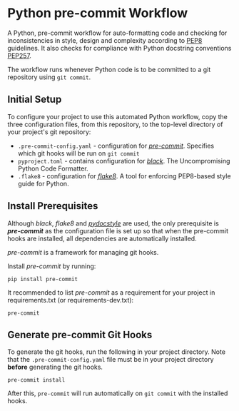 # Python pre-commit Workflow
A Python, pre-commit workflow for auto-formatting code and checking for inconsistencies in style, design and complexity according to [PEP8]([https://www.python.org/dev/peps/pep-0008/](https://www.python.org/dev/peps/pep-0008/)) guidelines. It also checks for compliance with Python docstring conventions [PEP257](https://www.python.org/dev/peps/pep-0257/).

The workflow runs whenever Python code is to be committed to a git repository using `git commit`.

## Initial Setup
To configure your project to use this automated Python workflow, copy the three configuration files, from this repository, to the top-level directory of your project's git repository:

* `.pre-commit-config.yaml` - configuration for _[pre-commit](https://pre-commit.com/)_. Specifies which git hooks will be run on `git commit`
* `pyproject.toml` - contains configuration for _[black](https://github.com/psf/black)_. The Uncompromising Python Code Formatter.
* `.flake8`  - configuration for _[flake8](https://flake8.pycqa.org/en/latest/)_. A tool for enforcing PEP8-based style guide for Python.

## Install Prerequisites
Although _black_, _flake8_ and _[pydocstyle](http://www.pydocstyle.org/en/5.0.2/index.html)_ are used, the only prerequisite is _**pre-commit**_ as the configuration file is set up so that when the pre-commit hooks are installed, all dependencies are automatically installed.

_pre-commit_ is a framework for managing git hooks.

Install _pre-commit_ by running:
```
pip install pre-commit
```

It recommended to list _pre-commit_ as a requirement for your project in requirements.txt (or requirements-dev.txt):
```
pre-commit
``` 

## Generate pre-commit Git Hooks
To generate the git hooks,  run the following in your project directory. Note that the `.pre-commit-config.yaml` file must be in your project directory **before** generating the git hooks.

```
pre-commit install
```

After this,  `pre-commit` will run automatically on `git commit` with the installed hooks.

